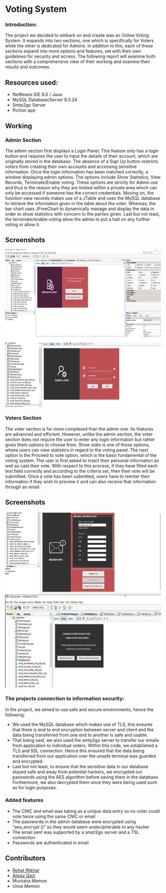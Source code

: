 # Voting System


### Introduction:
The project we decided to embark on and create was an Online Voting System. It expands into two sections, one which is specifically for Voters while the other is dedicated for Admins. In addition to this, each of these sections expand into more options and features, set with their own guidelines for security and access. The following report will examine both sections with a comprehensive view of their working and examine their results and outcomes. 



## Resources used:


 * NetBeans IDE 8.0 / Java 
* MySQL Database/Server 8.0.24
* Smtp2go Server 
* Pichon app


  


## Working

### Admin Section
The admin section first displays a Login Panel. This feature only has a login button and requires the user to input the details of their account, which are originally stored in the database. The absence of a Sign Up button restricts voters from creating their own accounts and accessing sensitive information. Once the login information has been matched correctly, a window displaying admin options. The options include Show Statistics, View Records, Terminate/Enable voting. These options are strictly for Admin use and thus is the reason why they are limited within a private area which can only be accessed if someone has the correct credentials. Moving on, the function view records makes use of a JTable and uses the MySQL database to retrieve the information given in the table about the voter. Whereas, the bar chart uses JFreeChart to dynamically manage and display the data in order to show statistics with concern to the parties given. Last but not least, the terminate/enable voting allow the admin to put a halt on any further voting or allow it. 


## Screenshots

![](./images/adminlogin.png)
![](./images/adminlogin2.png)


### Voters Section
The voter section is far more complexed than the admin one. Its features are advanced and efficient. However, unlike the admin section, the voter section does not require the user to enter any login information but rather gives them options to choose from. Show stats is one of those options, where users can view statistics in regard to the voting panel. The next option is the Proceed to vote option, which is the basic fundamental of the voting system. The user is first asked to insert their personal information as well as cast their vote. With respect to this process, if they have filled each text field correctly and according to the criteria set, then their vote will be submitted. Once a vote has been submitted, users have to reenter their information if they wish to preview it and can also receive that information through an email. 

## Screenshots

![](./images/reviewinfo.png)
![](./images/thankou.png)

### The projects connection to information security:
In the project, we aimed to use safe and secure environments, hence the following:
*	We used the MySQL database which makes use of TLS, this ensures that there is end to end encryption between server and client and the data bieng transferred from one end to another is safe and usable. 
*	That bieng said, we also used the smtp2go server to transfer our emails from application to individual voters. Within this code, we established a TLS and SSL connection. Hence this ensured that the data bieng transferred from our application over the unsafe terminal was guarded and encrypted. 
*	Last but not least, to ensure that the sensitive data in our database stayed safe and away from potential hackers, we encrypted our passwords using the AES algorithm before saving them in the database. Furthermore, we also decrypted them once they were being used such as for login purposes. 

### Added features
*	The CNIC and email was taking as a unique data entry so no voter could vote twice using the same CNIC or email
*	The passwords in the admin database were encrypted using “aes_encrypt ()” so they would seem undecipherable to any hacker 
*	The email sent was supported by a smpt2go server and a TSL connection
*	Passwords are authenticated in email



  ## Contributors

- [Rohat Iftikhar](https://github.com/Rohat-Iftikhar)
- [Alwaz Qazi](https://github.com/Alwaz)
- Muntaha Memon
- Unsa Memon

